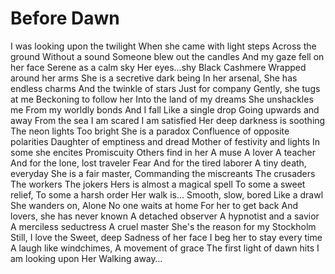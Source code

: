 # Before Dawn

I was looking upon the twilight
When she came with light steps
Across the ground
Without a sound
Someone blew out the candles
And my gaze fell on her face
Serene as a calm sky
Her eyes...shy
Black Cashmere
Wrapped around her arms
She is a secretive dark being
In her arsenal,
She has endless charms
And the twinkle of stars
Just for company
Gently, she tugs at me
Beckoning to follow her
Into the land of my dreams
She unshackles me
From my worldly bonds
And I fall
Like a single drop
Going upwards and away
From the sea
I am scared
I am satisfied
Her deep darkness is soothing
The neon lights
Too bright
She is a paradox
Confluence of opposite polarities
Daughter of emptiness and dread
Mother of festivity and lights
In some she encites
Promiscuity
Others find in her
A muse
A lover
A teacher
And for the lone, lost traveler
Fear
And for the tired laborer
A tiny death, everyday
She is a fair master,
Commanding the miscreants
The crusaders
The workers
The jokers
Hers is almost a magical spell
To some a sweet relief,
To some a harsh order
Her walk is...
Smooth, slow, bored
Like a drawl
She wanders on,
Alone
No one waits at home
For her to get back
And lovers, she has never known
A detached observer
A hypnotist and a savior
A merciless seductress
A cruel master
She's the reason for my Stockholm
Still, I love the
Sweet, deep
Sadness of her face
I beg her to stay
every time
A laugh like windchimes,
A movement of grace
The first light of dawn hits
I am looking upon
Her
Walking away…